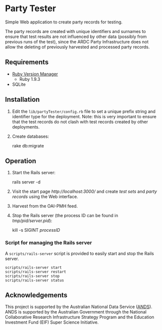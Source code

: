 Party Tester
============

Simple Web application to create party records for testing.

The party records are created with unique identifiers and surnames to
ensure that test results are not influenced by other data (possibly
from previous runs of the test), since the ARDC Party Infrastructure
does not allow the deleting of previously harvested and processed
party records.

Requirements
------------

- [Ruby Version Manager](http://rvm.io/)
    - Ruby 1.9.3
- SQLite

Installation
------------

1. Edit the `lib/partyTester/config.rb` file to set a unique prefix
   string and identifier type for the deployment. Note: this is very
   important to ensure that the test records do not clash with test
   records created by other deployments.

2. Create databases:

    rake db:migrate

Operation
---------

1. Start the Rails server:

    rails server -d

2. Visit the start page _http://localhost:3000/_ and create _test sets_
   and _party records_ using the Web interface.

3. Harvest from the OAI-PMH feed.

4. Stop the Rails server (the process ID can be found in _tmp/pid/server.pid_):

    kill -s SIGINT _processID_

### Script for managing the Rails server

A `scripts/rails-server` script is provided to easily start and stop the Rails server.

    scripts/rails-server start
    scripts/rails-server restart
    scripts/rails-server stop
    scripts/rails-server status

Acknowledgements
----------------

This project is supported by the Australian National Data Service
([ANDS](http://www.ands.org.au/)). ANDS is supported by the Australian
Government through the National Collaborative Research Infrastructure
Strategy Program and the Education Investment Fund (EIF) Super Science
Initiative.
